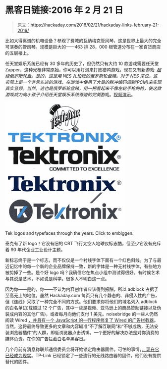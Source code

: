 # 黑客日链接:2016 年 2 月 21 日

> 原文：<https://hackaday.com/2016/02/21/hackaday-links-february-21-2016/>

比如大得离谱的机电设备？参观了费城的瓦纳梅克管风琴，这是世界上最大的完全可演奏的管风琴。规模是巨大的——463 排 28，000 根管道分布在一家百货商店的五层楼上。

任天堂娱乐系统已经有 30 多年的历史了，但仍然只有大约 10 款游戏需要任天堂 Zapper，这种光枪非常原始，你可以用灯泡来打败猎鸭游戏。现在又有新游戏: *[超级俄罗斯轮盘](https://www.kickstarter.com/projects/batslyadams/super-russian-roulette-a-new-party-game-for-the-ne)。*是的，这是用 NES 扎珀玩的俄罗斯轮盘赌。对于 NES 来说，这实际上是一个非常先进的游戏，在游戏中使用了大量的脉冲编码调制(PCM)来实现真实音频。当然，这也是俄罗斯轮盘赌，用一把看起来不像左轮手枪的枪，使这款*游戏成为向小孩子介绍任天堂娱乐系统奇迹的完美*游戏。[视频演示](https://www.youtube.com/watch?v=Gka803bHPUo)。

[![Click to embiggen](img/dc7c7d42d9e08b6f3616a7e034166e66.png)](https://hackaday.com/wp-content/uploads/2016/02/tektronix-logo-history.png)

Tek logos and typefaces through the years. Click to embiggen.

泰克有了新 logo！它没有旧的 CRT 飞行太空人地球仪标志酷，但至少它没有充斥着 90 年代企业工业设计主题。

新标志终于是一个标志，而不仅仅是一个衬线字体下面有一个红色斜线。为了与最近记忆中的每一个新的企业品牌保持一致，新的字体是一种无衬线字体，有些地方被剪掉了一些。是个好 logo 吗？我确信它在焦点小组中测试得很好。有时候艺术与其说是艺术，不如说是科学。很多人不明白这一点。

因为你——是的，你——不认为内容创作者应该得到报酬，所以 adblock 占据了至高无上的地位。虽然 Hackaday.com 每页只有几个静态的、非侵入性的广告，但《连线》采取了一种完全不同的方式。他们要求你将他们的域名列入 adblock 的白名单(加载超过 12 个广告，其中一些是视频、亚马逊上的商品赞助链接以及伪装成内容的其他广告)，或者每月向他们支付 1 美元。noisebridge 的一些人仍然阅读 Wired [，并且有一个 JavaScript 的一行程序修复了 Wired 的广告拦截器](https://noisebridge.net/wiki/Wired)。当然，这将最终导致更多的文章和内容瞄准“不了解互联网”和“不够成熟，无法安装浏览器插件”的人群，即低浏览器点击诱饵。一个更好的解决办法是对你消费的媒体负责。在你的广告拦截白名单黑客日。

几个月前有消息称联邦通信委员会将开始锁定路由器固件。可怕的事情，[，现在它已经成为现实](http://ml.ninux.org/pipermail/battlemesh/2016-February/004379.html)。TP-Link 已经锁定了一些流行的无线路由器的固件，他们没有提供替代的固件。